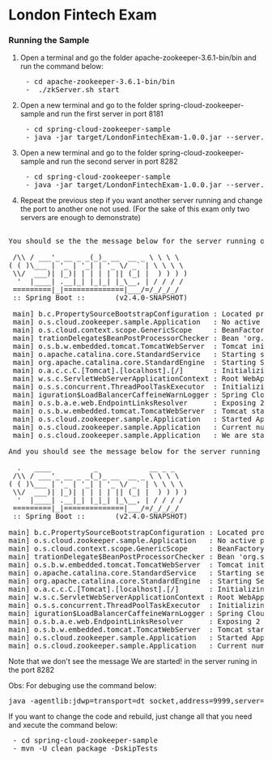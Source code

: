 # London Fintech Exam

<h3>Running the Sample</h3>


1) Open a terminal and go the folder apache-zookeeper-3.6.1-bin/bin and run the command below:
<pre>
    - cd apache-zookeeper-3.6.1-bin/bin
    -  ./zkServer.sh start
</pre>
    
2) Open a new terminal and go to the folder spring-cloud-zookeeper-sample and run the first server in port 8181
<pre>
    - cd spring-cloud-zookeeper-sample
    - java -jar target/LondonFintechExam-1.0.0.jar --server.port=8181
</pre>

3) Open a new terminal and go to the folder spring-cloud-zookeeper-sample and run the second server in port 8282
<pre>
    - cd spring-cloud-zookeeper-sample
    - java -jar target/LondonFintechExam-1.0.0.jar --server.port=8181
</pre>

4) Repeat the previous step if you want another server running and change the port to another one not used.
   (For the sake of this exam only two servers are enough to demonstrate)
         

<pre>

You should se the the message below for the server running on the port 8181

 /\\ / ___'_ __ _ _(_)_ __  __ _ \ \ \ \
( ( )\___ | '_ | '_| | '_ \/ _` | \ \ \ \
 \\/  ___)| |_)| | | | | || (_| |  ) ) ) )
  '  |____| .__|_| |_|_| |_\__, | / / / /
 =========|_|==============|___/=/_/_/_/
 :: Spring Boot ::       (v2.4.0-SNAPSHOT)

 main] b.c.PropertySourceBootstrapConfiguration : Located property source: [BootstrapPropertySource {name='bootstrapProperties-config/LondonFintechApp'}, BootstrapPropertySource {name='bootstrapProperties-config/application'}]
 main] o.s.cloud.zookeeper.sample.Application   : No active profile set, falling back to default profiles: default
 main] o.s.cloud.context.scope.GenericScope     : BeanFactory id=aa4abe82-74e1-3c1f-b0b6-9080e45640f8
 main] trationDelegate$BeanPostProcessorChecker : Bean 'org.springframework.cloud.zookeeper.sample.Application$AppClient' of type [org.springframework.cloud.openfeign.FeignClientFactoryBean] is not eligible for getting processed by all BeanPostProcessors (for example: not eligible for auto-proxying)
 main] o.s.b.w.embedded.tomcat.TomcatWebServer  : Tomcat initialized with port(s): 8181 (http)
 main] o.apache.catalina.core.StandardService   : Starting service [Tomcat]
 main] org.apache.catalina.core.StandardEngine  : Starting Servlet engine: [Apache Tomcat/9.0.36]
 main] o.a.c.c.C.[Tomcat].[localhost].[/]       : Initializing Spring embedded WebApplicationContext
 main] w.s.c.ServletWebServerApplicationContext : Root WebApplicationContext: initialization completed in 2574 ms
 main] o.s.s.concurrent.ThreadPoolTaskExecutor  : Initializing ExecutorService 'applicationTaskExecutor'
 main] iguration$LoadBalancerCaffeineWarnLogger : Spring Cloud LoadBalancer is currently working with the default cache. You can switch to using Caffeine cache, by adding it to the classpath.
 main] o.s.b.a.e.web.EndpointLinksResolver      : Exposing 2 endpoint(s) beneath base path '/actuator'
 main] o.s.b.w.embedded.tomcat.TomcatWebServer  : Tomcat started on port(s): 8181 (http) with context path ''
 main] o.s.cloud.zookeeper.sample.Application   : Started Application in 11.596 seconds (JVM running for 12.264)
 main] o.s.cloud.zookeeper.sample.Application   : Current number of nodes is -> 1
 main] o.s.cloud.zookeeper.sample.Application   : We are started!

And you should see the message below for the server running in the port 8282

  .   ____          _            __ _ _
 /\\ / ___'_ __ _ _(_)_ __  __ _ \ \ \ \
( ( )\___ | '_ | '_| | '_ \/ _` | \ \ \ \
 \\/  ___)| |_)| | | | | || (_| |  ) ) ) )
  '  |____| .__|_| |_|_| |_\__, | / / / /
 =========|_|==============|___/=/_/_/_/
 :: Spring Boot ::       (v2.4.0-SNAPSHOT)

main] b.c.PropertySourceBootstrapConfiguration : Located property source: [BootstrapPropertySource {name='bootstrapProperties-config/LondonFintechApp'}, BootstrapPropertySource {name='bootstrapProperties-config/application'}]
main] o.s.cloud.zookeeper.sample.Application   : No active profile set, falling back to default profiles: default
main] o.s.cloud.context.scope.GenericScope     : BeanFactory id=aa4abe82-74e1-3c1f-b0b6-9080e45640f8
main] trationDelegate$BeanPostProcessorChecker : Bean 'org.springframework.cloud.zookeeper.sample.Application$AppClient' of type [org.springframework.cloud.openfeign.FeignClientFactoryBean] is not eligible for getting processed by all BeanPostProcessors (for example: not eligible for auto-proxying)
main] o.s.b.w.embedded.tomcat.TomcatWebServer  : Tomcat initialized with port(s): 8282 (http)
main] o.apache.catalina.core.StandardService   : Starting service [Tomcat]
main] org.apache.catalina.core.StandardEngine  : Starting Servlet engine: [Apache Tomcat/9.0.36]
main] o.a.c.c.C.[Tomcat].[localhost].[/]       : Initializing Spring embedded WebApplicationContext
main] w.s.c.ServletWebServerApplicationContext : Root WebApplicationContext: initialization completed in 5621 ms
main] o.s.s.concurrent.ThreadPoolTaskExecutor  : Initializing ExecutorService 'applicationTaskExecutor'
main] iguration$LoadBalancerCaffeineWarnLogger : Spring Cloud LoadBalancer is currently working with the default cache. You can switch to using Caffeine cache, by adding it to the classpath.
main] o.s.b.a.e.web.EndpointLinksResolver      : Exposing 2 endpoint(s) beneath base path '/actuator'
main] o.s.b.w.embedded.tomcat.TomcatWebServer  : Tomcat started on port(s): 8282 (http) with context path ''
main] o.s.cloud.zookeeper.sample.Application   : Started Application in 15.386 seconds (JVM running for 16.568)
main] o.s.cloud.zookeeper.sample.Application   : Current number of nodes is -> 2
</pre>

Note that we don't see the message We are started! in the server runing in the port 8282


Obs: For debuging use the command below:
<pre>
java -agentlib:jdwp=transport=dt_socket,address=9999,server=y,suspend=y -jar target/london-fintech-exam-3.0.0-SNAPSHOT.jar --server.port=8181
</pre>

If you want to change the code and rebuild, just change all that you need and xecute the command below:

<pre>
 - cd spring-cloud-zookeeper-sample
 - mvn -U clean package -DskipTests
</pre>